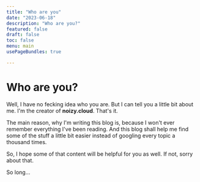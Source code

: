 ```yaml
---
title: "Who are you" 
date: "2023-06-18"
description: "Who are you?" 
featured: false 
draft: false 
toc: false 
menu: main
usePageBundles: true 

---
```



# Who are you? 
Well, I have no fecking idea who you are. But I can tell you a little bit about me. 
I'm the creator of **noizy.cloud**. That's it. 

The main reason, why I'm writing this blog is, because I won't ever remember everything I've been reading. And this blog shall help me find some of the stuff a little bit easier instead of googling every topic a thousand times. 

So, I hope some of that content will be helpful for you as well. If not, sorry about that. 

So long... 